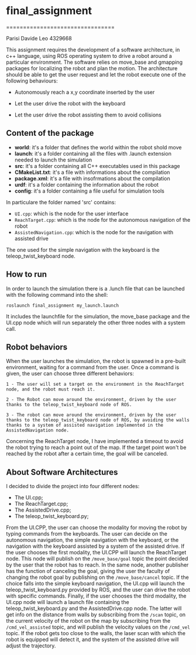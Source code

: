 # final_assignment
================================

Parisi Davide Leo 4329668 

This assignment requires the development of a software architecture, in c++ language, using ROS operating system to drive a robot around a particular environment. The software relies on move_base and gmapping packages for localizing the robot and plan the motion.
The architecture should be able to get the user request and let the robot execute one of the following behaviours:

* Autonomously reach a x,y coordinate inserted by the user

* Let the user drive the robot with the keyboard

* Let the user drive the robot assisting them to avoid collisions

## Content of the package ##

* **world**: it's a folder that defines the world  within the robot shold move
* **launch**: it's a folder containing all the files with .launch extension needed to launch the simulation
* **src**: it's a folder containing all C++ executables used in this package
* **CMakeList.txt**: it's a file with informations about the compilation
* **package.xml**: it's a file with insofrmations about the compilation
* **urdf**: it's a folder containing the information about the robot
* **config**: it's a folder containing a file useful for simulation tools

In particulare the folder named 'src' contains:
- `UI.cpp`:  which is the node for the user interface 
- `ReachTarget.cpp`: which is the node for the autonomous navigation of the robot
- `AssistedNavigation.cpp`: which is the node for the navigation with assisted drive

The one used for the simple navigation with the keyboard is the teleop_twist_keyboard node.

## How to run ##

In order to launch the simulation there is a .lunch file that can be launched with the following command into the shell:

```
roslaunch final_assignment my_launch.launch
```

It includes the launchfile for the simulation, the move_base package and the UI.cpp node which will run separately the other three nodes with a system call.

## Robot behaviors ##

When the user launches the simulation, the robot is spawned in a pre-built environment, waiting for a command from the user. Once a command is given, the user can choose three different behaviors:

```
1 - The user will set a target on the environment in the ReachTarget node, and the robot must reach it.  

2 - The Robot can move around the environment, driven by the user thanks to the teleop_twist_keyboard node of ROS.

3 - The robot can move around the environment, driven by the user thanks to the teleop_twist_keyboard node of ROS, by avoiding the walls thanks to a system of assisted navigation implemented in the AssistedNavigation node.
```

Concerning the ReachTarget node, I have implemented a timeout to avoid the robot trying to reach a point out of the map. If the target point won't be reached by the robot after a certain time, the goal will be canceled.

## About Software Architectures ##
I decided to divide the project into four different nodes: 
* The UI.cpp;
* The ReachTarget.cpp; 
* The AssistedDrive.cpp;
* The teleop_twist_keyboard.py;

From the UI.CPP, the user can choose the modality for moving the robot by typing commands from the keyboards. The user can decide on the autonomous navigation, the simple navigation with the keyboard, or the navigation with the keyboard assisted by a system of the assisted drive. If the user chooses the first modality, the UI.CPP will launch the ReachTarget node. This node will publish on the `/move_base/goal` topic the point decided by the user that the robot has to reach. In the same node, another publisher has the function of canceling the goal, giving the user the faculty of changing the robot goal by publishing on the `/move_base/cancel` topic.
If the choice falls into the simple keyboard navigation, the UI.cpp will launch the teleop_twist_keyboard.py provided by ROS, and the user can drive the robot with specific commands.
Finally, if the user chooses the third modality, the UI.cpp node will launch a launch file containing the teleop_twist_keyboard.py and the AssistedDrive.cpp node. The latter will get info on the distance from walls by subscribing from the `/scan` topic, on the current velocity of the robot on the map by subscribing from the `/cmd_vel_assisted` topic, and will publish the velocity values on the `/cmd_vel` topic. If the robot gets too close to the walls, the laser scan with which the robot is equipped will detect it, and the system of the assisted drive will adjust the trajectory.




